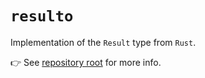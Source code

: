 # `resulto`

Implementation of the `Result` type from `Rust`.

👉 See [repository root](https://github.com/adjsky/resulto) for more info.
